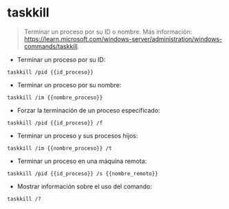 # taskkill

> Terminar un proceso por su ID o nombre.
> Más información: <https://learn.microsoft.com/windows-server/administration/windows-commands/taskkill>.

- Terminar un proceso por su ID:

`taskkill /pid {{id_proceso}}`

- Terminar un proceso por su nombre:

`taskkill /im {{nombre_proceso}}`

- Forzar la terminación de un proceso especificado:

`taskkill /pid {{id_proceso}} /f`

- Terminar un proceso y sus procesos hijos:

`taskkill /im {{nombre_proceso}} /t`

- Terminar un proceso en una máquina remota:

`taskkill /pid {{id_proceso}} /s {{nombre_remoto}}`

- Mostrar información sobre el uso del comando:

`taskkill /?`

